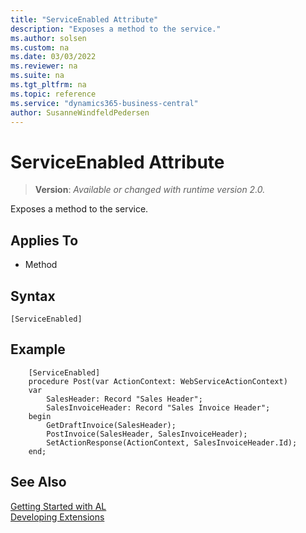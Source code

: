 ```yaml
---
title: "ServiceEnabled Attribute"
description: "Exposes a method to the service."
ms.author: solsen
ms.custom: na
ms.date: 03/03/2022
ms.reviewer: na
ms.suite: na
ms.tgt_pltfrm: na
ms.topic: reference
ms.service: "dynamics365-business-central"
author: SusanneWindfeldPedersen
---
```

[//]: # (START>DO_NOT_EDIT)
[//]: # (IMPORTANT:Do not edit any of the content between here and the END>DO_NOT_EDIT.)
[//]: # (Any modifications should be made in the .xml files in the ModernDev repo.)

# ServiceEnabled Attribute
> **Version**: _Available or changed with runtime version 2.0._

Exposes a method to the service.


## Applies To

- Method


## Syntax

```AL
[ServiceEnabled]
```

[//]: # (IMPORTANT: END>DO_NOT_EDIT)

## Example

```AL
    [ServiceEnabled]
    procedure Post(var ActionContext: WebServiceActionContext)
    var
        SalesHeader: Record "Sales Header";
        SalesInvoiceHeader: Record "Sales Invoice Header";
    begin
        GetDraftInvoice(SalesHeader);
        PostInvoice(SalesHeader, SalesInvoiceHeader);
        SetActionResponse(ActionContext, SalesInvoiceHeader.Id);
    end;
```

## See Also  
[Getting Started with AL](../devenv-get-started.md)  
[Developing Extensions](../devenv-dev-overview.md)  